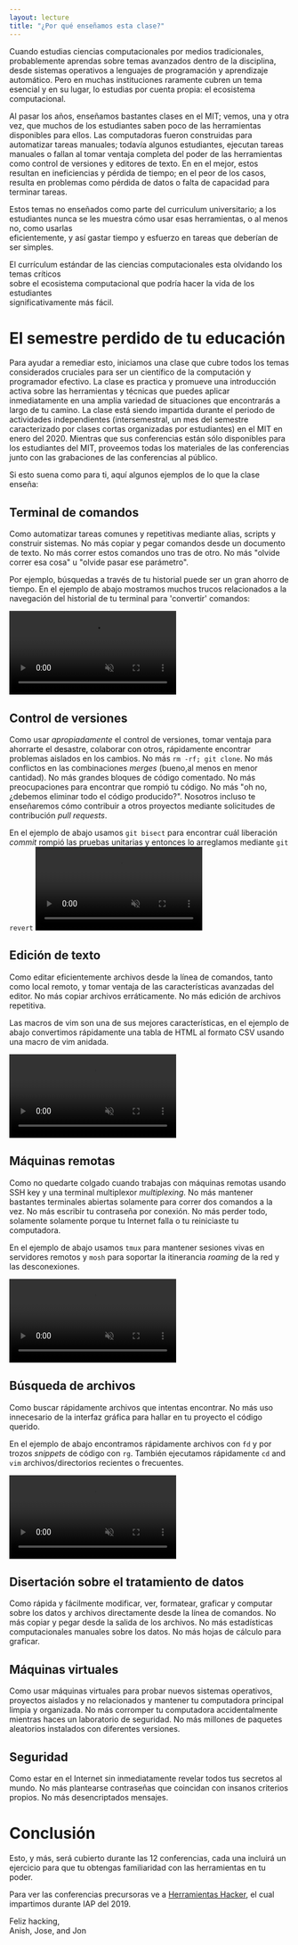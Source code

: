 ```yaml
---
layout: lecture
title: "¿Por qué enseñamos esta clase?"
---
```

Cuando estudias ciencias computacionales por medios tradicionales, probablemente 
aprendas sobre temas avanzados dentro de la disciplina, desde sistemas operativos a 
lenguajes de programación y aprendizaje automático. Pero en muchas instituciones raramente cubren 
un tema esencial y en su lugar, lo estudias por cuenta propia: el ecosistema computacional.
 
Al pasar los años, enseñamos bastantes clases en el MIT; vemos, una y otra vez, que muchos de 
los estudiantes saben poco de las herramientas disponibles para ellos.
Las computadoras fueron construidas para automatizar tareas manuales; todavía algunos
estudiantes, ejecutan tareas manuales o fallan al tomar ventaja completa del poder
de las herramientas como control de versiones y editores de texto. En en el mejor,
estos resultan en ineficiencias y pérdida de tiempo; en el peor de los casos,
resulta en problemas como pérdida de datos o falta de capacidad para terminar tareas.
 
Estos temas no enseñados como parte del curriculum universitario; a los estudiantes
nunca se les muestra cómo usar esas herramientas, o al menos no, como usarlas     
eficientemente, y así gastar tiempo y esfuerzo en tareas que deberían de ser simples.

El currículum estándar de las ciencias computacionales esta olvidando los temas críticos    
sobre el ecosistema computacional que podría hacer la vida de los estudiantes    
significativamente más fácil.


# El semestre perdido de tu educación

Para ayudar a remediar esto, iniciamos una clase que cubre todos los temas considerados 
cruciales para ser un científico de la computación y programador efectivo. La clase es 
practica y promueve una introducción activa sobre las herramientas y técnicas que puedes 
aplicar inmediatamente en una amplia variedad de situaciones que encontrarás a 
largo de tu camino.  La clase está siendo impartida durante el periodo de actividades independientes 
(intersemestral, un mes del semestre caracterizado por clases cortas organizadas por estudiantes)
en el MIT en enero del 2020. Mientras que sus conferencias están sólo disponibles para los
estudiantes del MIT, proveemos todas los materiales de las conferencias junto con las grabaciones
de las conferencias al público.

Si esto suena como para ti, aquí algunos ejemplos de lo que la clase enseña:

## Terminal de comandos

Como automatizar tareas comunes y repetitivas mediante alias, scripts y construir sistemas.
No más copiar y pegar comandos desde un documento de texto. No más correr estos comandos uno 
tras de otro. No más "olvide correr esa cosa" u "olvide pasar ese parámetro".

Por ejemplo, búsquedas a través de tu historial puede ser un gran ahorro de tiempo. En el ejemplo
de abajo mostramos muchos trucos relacionados a la navegación del historial de tu terminal para 'convertir' comandos:

<video autoplay="autoplay" loop="loop" controls muted playsinline  oncontextmenu="return false;"  preload="auto"  class="demo">
  <source src="/static/media/demos/history.mp4" type="video/mp4">
</video>

## Control de versiones

Como usar _apropiadamente_ el control de versiones, tomar ventaja 
para ahorrarte el desastre, colaborar con otros, rápidamente encontrar
problemas aislados en los cambios. No más `rm -rf; git clone`. No más 
conflictos en las combinaciones *merges* (bueno,al menos en menor cantidad).
No más grandes bloques de código comentado. No más preocupaciones para encontrar
que rompió tu código. No más "oh no, ¿debemos eliminar todo el código producido?". Nosotros incluso te enseñaremos cómo contribuir a otros proyectos mediante
solicitudes de contribución *pull requests*.

En el ejemplo de abajo usamos `git bisect` para encontrar cuál liberación *commit*
rompió las pruebas unitarias y entonces lo arreglamos mediante `git revert`
<video autoplay="autoplay" loop="loop" controls muted playsinline  oncontextmenu="return false;"  preload="auto"  class="demo">
  <source src="/static/media/demos/git.mp4" type="video/mp4">
</video>

## Edición de texto

Como editar eficientemente archivos desde la línea de comandos, tanto como local
remoto, y tomar ventaja de las características avanzadas del editor. No más
copiar archivos erráticamente. No más edición de archivos repetitiva.

Las macros de vim son una de sus mejores características, en el ejemplo de 
abajo convertimos rápidamente una tabla de HTML al formato CSV usando una macro de vim anidada.  

<video autoplay="autoplay" loop="loop" controls muted playsinline  oncontextmenu="return false;"  preload="auto"  class="demo">
  <source src="/static/media/demos/vim.mp4" type="video/mp4">
</video>

## Máquinas remotas

Como no quedarte colgado cuando trabajas con máquinas remotas usando SSH key y
una terminal multiplexor *multiplexing*. No más mantener bastantes terminales abiertas solamente para correr dos comandos a la vez. No más escribir tu contraseña por conexión. No más perder todo, solamente solamente porque tu Internet falla o tu reiniciaste tu computadora.

En el ejemplo de abajo usamos `tmux` para mantener sesiones vivas en servidores remotos y `mosh` para soportar la itinerancia *roaming* de la red y las desconexiones.

<video autoplay="autoplay" loop="loop" controls muted playsinline  oncontextmenu="return false;"  preload="auto"  class="demo">
  <source src="/static/media/demos/ssh.mp4" type="video/mp4">
</video>

## Búsqueda de archivos 

Como buscar rápidamente archivos que intentas encontrar. No más
uso innecesario de la interfaz gráfica para hallar en tu proyecto el
código querido.

En el ejemplo de abajo encontramos rápidamente archivos con `fd` y 
por trozos *snippets* de código con `rg`. También ejecutamos rápidamente 
`cd` and `vim` archivos/directorios recientes o frecuentes.

<video autoplay="autoplay" loop="loop" controls muted playsinline  oncontextmenu="return false;"  preload="auto"  class="demo">
  <source src="/static/media/demos/find.mp4" type="video/mp4">
</video>

## Disertación sobre el tratamiento de datos

Como rápida y fácilmente modificar, ver, formatear, graficar y computar
sobre los datos y archivos directamente desde la línea de comandos.
No más copiar y pegar desde la salida de los archivos. No más estadísticas computacionales manuales sobre los datos. No más hojas de cálculo para graficar.

## Máquinas virtuales

Como usar máquinas virtuales para probar nuevos sistemas operativos, proyectos
aislados y no relacionados y mantener tu computadora principal limpia y organizada. 
No más corromper tu computadora accidentalmente mientras haces un laboratorio de seguridad.
No más millones de paquetes aleatorios instalados con diferentes versiones.

## Seguridad

Como estar en el Internet sin inmediatamente revelar todos tus secretos al mundo.
No más plantearse contraseñas que coincidan con insanos criterios propios. No
más desencriptados mensajes. 


# Conclusión
Esto, y más, será cubierto durante las 12 conferencias, cada una incluirá un
ejercicio para que tu obtengas familiaridad con las herramientas en tu poder.

Para ver las conferencias precursoras ve a [Herramientas Hacker](https://hacker-tools.github.io/lectures/),
el cual impartimos durante IAP del 2019.

Feliz hacking,<br>
Anish, Jose, and Jon
